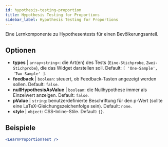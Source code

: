 ```yaml
---
id: hypothesis-testing-proportion
title: Hypothesis Testing for Proportions
sidebar_label: Hypothesis Testing for Proportions
---
```


Eine Lernkomponente zu Hypothesentests für einen Bevölkerungsanteil.

## Optionen

* __types__ | `array<string>`: die Art(en) des Tests (`Eine-Stichprobe`, `Zwei-Stichprobe`), die das Widget darstellen soll. Default: `[
  'One-Sample',
  'Two-Sample'
]`.
* __feedback__ | `boolean`: steuert, ob Feedback-Tasten angezeigt werden sollen. Default: `false`.
* __nullHypothesisAsValue__ | `boolean`: die Nullhypothese immer als Einzelwert anzeigen. Default: `false`.
* __pValue__ | `string`: benutzerdefinierte Beschriftung für den p-Wert (sollte eine LaTeX-Gleichungszeichenfolge sein). Default: `none`.
* __style__ | `object`: CSS-Inline-Stile. Default: `{}`.


## Beispiele

```jsx live
<LearnProportionTest />
```

